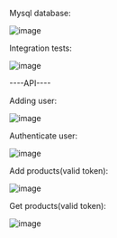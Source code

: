 Mysql database:

![image](https://github.com/Procentguide2/springtest/assets/99178092/b800bc07-d2e6-4c51-8ea2-231d6b25bb40)

Integration tests:

![image](https://github.com/Procentguide2/springtest/assets/99178092/d1560e24-a193-4fee-ab4d-15091acbb714)

----API----

Adding user:

![image](https://github.com/Procentguide2/springtest/assets/99178092/c92d788a-32f6-4c52-b07e-fd13ffc2ac88)

Authenticate user:

![image](https://github.com/Procentguide2/springtest/assets/99178092/3f510745-f45c-4273-bd15-63f492a6fa80)

Add products(valid token):

![image](https://github.com/Procentguide2/springtest/assets/99178092/04e8caaa-119c-4617-9084-30d6163165de)


Get products(valid token):

![image](https://github.com/Procentguide2/springtest/assets/99178092/d2c13cf6-ef68-4592-8deb-1b7ab5a9cb0d)


